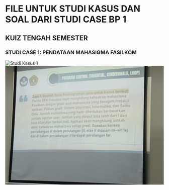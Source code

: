 # FILE UNTUK STUDI KASUS DAN SOAL DARI STUDI CASE BP 1
## KUIZ TENGAH SEMESTER

### STUDI CASE 1: PENDATAAN MAHASIGMA FASILKOM
![Studi Kasus 1](StudiCase1)\
![foto studi kasus 1](StudiCase1/StudiCase1.png)
